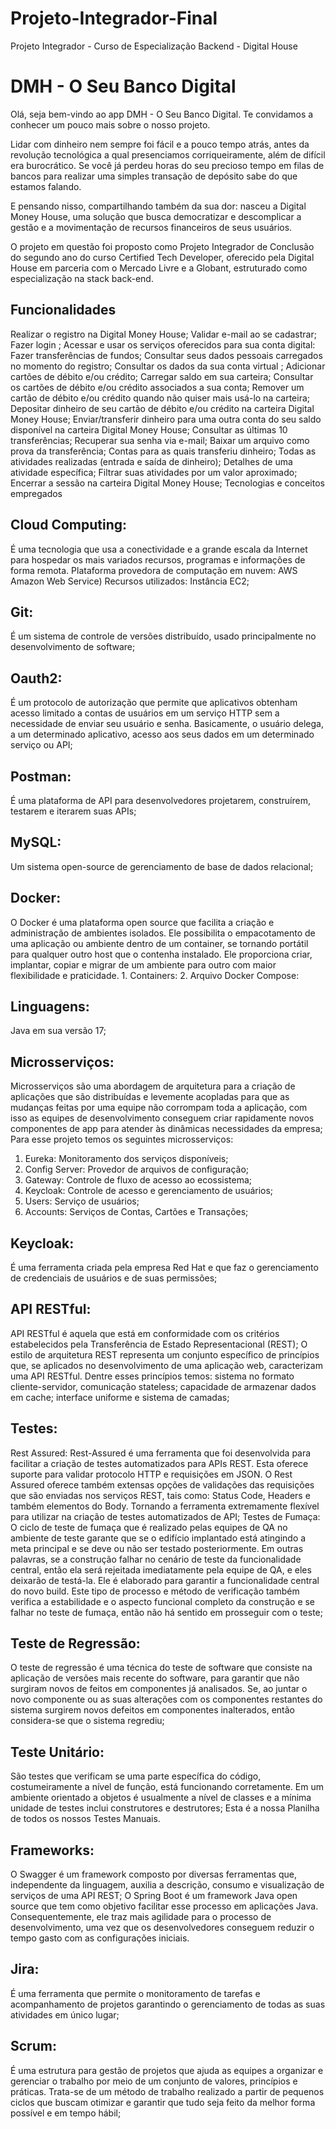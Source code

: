 # Projeto-Integrador-Final
Projeto Integrador - Curso de Especialização Backend - Digital House

# DMH - O Seu Banco Digital
Olá, seja bem-vindo ao app DMH - O Seu Banco Digital. Te convidamos a conhecer um pouco mais sobre o nosso projeto.

Lidar com dinheiro nem sempre foi fácil e a pouco tempo atrás, antes da revolução tecnológica a qual presenciamos corriqueiramente, além de difícil era burocrático. Se você já perdeu horas do seu precioso tempo em filas de bancos para realizar uma simples transação de depósito sabe do que estamos falando.

E pensando nisso, compartilhando também da sua dor: nasceu a Digital Money House, uma solução que busca democratizar e descomplicar a gestão e a movimentação de recursos financeiros de seus usuários.

O projeto em questão foi proposto como Projeto Integrador de Conclusão do segundo ano do curso Certified Tech Developer, oferecido pela Digital House em parceria com o Mercado Livre e a Globant, estruturado como especialização na stack back-end.

## Funcionalidades
Realizar o registro na Digital Money House;
Validar e-mail ao se cadastrar;
Fazer login ;
Acessar e usar os serviços oferecidos para sua conta digital:
Fazer transferências de fundos;
Consultar seus dados pessoais carregados no momento do registro;
Consultar os dados da sua conta virtual ;
Adicionar cartões de débito e/ou crédito;
Carregar saldo em sua carteira;
Consultar os cartões de débito e/ou crédito associados a sua conta;
Remover um cartão de débito e/ou crédito quando não quiser mais usá-lo na carteira;
Depositar dinheiro de seu cartão de débito e/ou crédito na carteira Digital Money House;
Enviar/transferir dinheiro para uma outra conta do seu saldo disponível na carteira Digital Money House;
Consultar as últimas 10 transferências;
Recuperar sua senha via e-mail;
Baixar um arquivo como prova da transferência;
Contas para as quais transferiu dinheiro;
Todas as atividades realizadas (entrada e saída de dinheiro);
Detalhes de uma atividade específica;
Filtrar suas atividades por um valor aproximado;
Encerrar a sessão na carteira Digital Money House;
Tecnologias e conceitos empregados

## Cloud Computing:
É uma tecnologia que usa a conectividade e a grande escala da Internet para hospedar os mais variados recursos, programas e informações de forma remota.
Plataforma provedora de computação em nuvem: AWS Amazon Web Service)
Recursos utilizados:
Instância EC2;

## Git:
É um sistema de controle de versões distribuído, usado principalmente no desenvolvimento de software;

## Oauth2:
É um protocolo de autorização que permite que aplicativos obtenham acesso limitado a contas de usuários em um serviço HTTP sem a necessidade de enviar seu usuário e senha. Basicamente, o usuário delega, a um determinado aplicativo, acesso aos seus dados em um determinado serviço ou API;

## Postman:
É uma plataforma de API para desenvolvedores projetarem, construírem, testarem e iterarem suas APIs;

## MySQL:
Um sistema open-source de gerenciamento de base de dados relacional;

## Docker:
O Docker é uma plataforma open source que facilita a criação e administração de ambientes isolados. Ele possibilita o empacotamento de uma aplicação ou ambiente dentro de um container, se tornando portátil para qualquer outro host que o contenha instalado.
Ele proporciona criar, implantar, copiar e migrar de um ambiente para outro com maior flexibilidade e praticidade. 1. Containers: 2. Arquivo Docker Compose:

## Linguagens:
Java em sua versão 17;

## Microsserviços:
Microsserviços são uma abordagem de arquitetura para a criação de aplicações que são distribuídas e levemente acopladas para que as mudanças feitas por uma equipe não corrompam toda a aplicação, com isso as equipes de desenvolvimento conseguem criar rapidamente novos componentes de app para atender às dinâmicas necessidades da empresa; Para esse projeto temos os seguintes microsserviços:

 1.  Eureka: Monitoramento dos serviços disponíveis;
 2.  Config Server: Provedor de arquivos de configuração;
 3.  Gateway: Controle de fluxo de acesso ao ecossistema;
 4.  Keycloak: Controle de acesso e gerenciamento de usuários;
 5.  Users: Serviço de usuários;
 6.  Accounts: Serviços de Contas, Cartões e Transações;

## Keycloak:
É uma ferramenta criada pela empresa Red Hat e que faz o gerenciamento de credenciais de usuários e de suas permissões;

## API RESTful:
API RESTful é aquela que está em conformidade com os critérios estabelecidos pela Transferência de Estado Representacional (REST); O estilo de arquitetura REST representa um conjunto específico de princípios que, se aplicados no desenvolvimento de uma aplicação web, caracterizam uma API RESTful. Dentre esses princípios temos: sistema no formato cliente-servidor, comunicação stateless; capacidade de armazenar dados em cache; interface uniforme e sistema de camadas;

## Testes:
Rest Assured: Rest-Assured é uma ferramenta que foi desenvolvida para facilitar a criação de testes automatizados para APIs REST. Esta oferece suporte para validar protocolo HTTP e requisições em JSON. O Rest Assured oferece também extensas opções de validações das requisições que são enviadas nos serviços REST, tais como: Status Code, Headers e também elementos do Body. Tornando a ferramenta extremamente flexível para utilizar na criação de testes automatizados de API;
Testes de Fumaça: O ciclo de teste de fumaça que é realizado pelas equipes de QA no ambiente de teste garante que se o edifício implantado está atingindo a meta principal e se deve ou não ser testado posteriormente. Em outras palavras, se a construção falhar no cenário de teste da funcionalidade central, então ela será rejeitada imediatamente pela equipe de QA, e eles deixarão de testá-la. Ele é elaborado para garantir a funcionalidade central do novo build. Este tipo de processo e método de verificação também verifica a estabilidade e o aspecto funcional completo da construção e se falhar no teste de fumaça, então não há sentido em prosseguir com o teste;

## Teste de Regressão:
O teste de regressão é uma técnica do teste de software que consiste na aplicação de versões mais recente do software, para garantir que não surgiram novos de feitos em componentes já analisados. Se, ao juntar o novo componente ou as suas alterações com os componentes restantes do sistema surgirem novos defeitos em componentes inalterados, então considera-se que o sistema regrediu;

## Teste Unitário:
São testes que verificam se uma parte específica do código, costumeiramente a nível de função, está funcionando corretamente. Em um ambiente orientado a objetos é usualmente a nível de classes e a mínima unidade de testes inclui construtores e destrutores; Esta é a nossa Planilha de todos os nossos Testes Manuais.

## Frameworks:
O Swagger é um framework composto por diversas ferramentas que, independente da linguagem, auxilia a descrição, consumo e visualização de serviços de uma API REST;
O Spring Boot é um framework Java open source que tem como objetivo facilitar esse processo em aplicações Java. Consequentemente, ele traz mais agilidade para o processo de desenvolvimento, uma vez que os desenvolvedores conseguem reduzir o tempo gasto com as configurações iniciais.

## Jira:
É uma ferramenta que permite o monitoramento de tarefas e acompanhamento de projetos garantindo o gerenciamento de todas as suas atividades em único lugar;

## Scrum:
É uma estrutura para gestão de projetos que ajuda as equipes a organizar e gerenciar o trabalho por meio de um conjunto de valores, princípios e práticas. Trata-se de um método de trabalho realizado a partir de pequenos ciclos que buscam otimizar e garantir que tudo seja feito da melhor forma possível e em tempo hábil;
